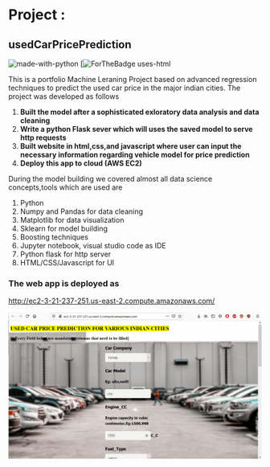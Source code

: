 # Project :
## usedCarPricePrediction
 ![made-with-python](https://img.shields.io/badge/Made%20with-Python-1f425f.svg) [![ForTheBadge uses-html](http://ForTheBadge.com/images/badges/uses-html.svg)

This is a portfolio Machine Leraning Project based on advanced regression techniques to predict the used car price in the major indian cities.
The project was developed as follows

1. **Built the model after a sophisticated exloratory data analysis and data cleaning**
2. **Write a python Flask sever which will uses the saved model to serve http requests**
3. **Built website in html,css,and javascript where user can input the necessary information regarding vehicle model for price prediction**
4. **Deploy this app to cloud (AWS EC2)**

During the model building we covered almost all data science concepts,tools which are used are
   1. Python
   2. Numpy and Pandas for data cleaning
   3. Matplotlib for data visualization
   4. Sklearn for model building
   5. Boosting techniques
   6. Jupyter notebook, visual studio code as IDE
   7. Python flask for http server
   8. HTML/CSS/Javascript for UI

### The web app is deployed as

http://ec2-3-21-237-251.us-east-2.compute.amazonaws.com/

![](app.gif)




